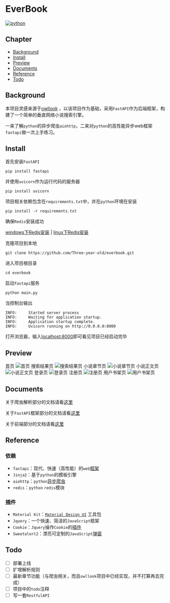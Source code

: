 # EverBook

[![python](https://img.shields.io/github/pipenv/locked/python-version/metabolize/rq-dashboard-on-heroku)](https://github.com/Three-year-old/everbook)

## Chapter
 - [Background](#Background)
 - [Install](#Install)
 - [Preview](#Preview)
 - [Documents](#Documents)
 - [Reference](#Reference)
 - [Todo](#Todo)
## Background
本项目灵感来源于[owllook](https://github.com/howie6879/owllook) ，以该项目作为基础，采用`FastAPI`作为后端框架，构建了一个简单的垂直网络小说搜索引擎。

一来了解`python`的异步爬虫`aiohttp`，二来对`python`的高性能异步web框架`fastapi`做一次上手练习。
## Install
首先安装`FastAPI`
```commandline
pip install fastapi
```
并使用`uvicorn`作为运行代码的服务器
```commandline
pip install uvicorn
```
项目相关依赖包含在`requirements.txt`中，并在`python`环境在安装
```commandline
pip install -r requirements.txt
```
确保`Redis`安装成功

[windows下Redis安装](https://github.com/microsoftarchive/redis/releases) | [linux下Redis安装](https://redis.io/download)

克隆项目到本地
```commandline
git clone https://github.com/Three-year-old/everbook.git
```
进入项目根目录
```commandline
cd everbook
```
启动`fastapi`服务
```commandline
python main.py
```
当控制台输出
```commandline
INFO:     Started server process
INFO:     Waiting for application startup.
INFO:     Application startup complete.
INFO:     Uvicorn running on http://0.0.0.0:8000
```
打开浏览器，输入[localhost:8000](http://localhost:8000)即可看见项目已经启动完毕
## Preview
首页
![首页](docs/images/index.png)
搜索结果页
![搜索结果页](docs/images/result.png)
小说章节页
![小说章节页](docs/images/chapter.png)
小说正文页
![小说正文页](docs/images/content.png)
登录页
![登录页](docs/images/login.png)
注册页
![注册页](docs/images/register.png)
用户书架页
![用户书架页](docs/images/user.png)
## Documents
关于爬虫解析部分的文档请看[这里](./docs/fetch.md)

关于`FastAPI`框架部分的文档请看[这里](./docs/fastapi.md)

关于前端部分的文档请看[这里](./docs/web.md)
## Reference
### 依赖
- `fastapi`：现代、快速（高性能）的`web`[框架](https://fastapi.tiangolo.com/)
- `Jinja2`：基于`python`的模板引擎
- `aiohttp`：`python`[异步爬虫](https://docs.aiohttp.org/en/stable/)
- `redis`：`python` `redis`模块
### 插件
- `Material Kit`：[`Material Design UI`](https://www.creative-tim.com/product/material-kit) 工具包
- `Jquery`：一个快速、简洁的`JavaScript`框架
- `Cookie`：`Jquery`操作`Cookie`的[插件](https://cdn.bootcdn.net/ajax/libs/jquery-cookie/1.4.1/jquery.cookie.min.js)
- `Sweetalert2`：漂亮可定制的`JavaScript`[弹窗](https://sweetalert2.github.io/)
## Todo
- [ ] 部署上线
- [ ] 扩增解析规则
- [ ] 最新章节功能（与爬虫相关，而且`owllook`项目中已经实现，并不打算再去完成）
- [ ] 项目中的`todo`注释
- [ ] 写一套`RestfulAPI`
